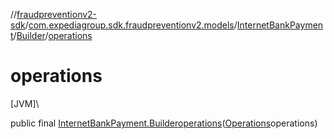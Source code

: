 //[fraudpreventionv2-sdk](../../../../index.md)/[com.expediagroup.sdk.fraudpreventionv2.models](../../index.md)/[InternetBankPayment](../index.md)/[Builder](index.md)/[operations](operations.md)

# operations

[JVM]\

public final [InternetBankPayment.Builder](index.md)[operations](operations.md)([Operations](../../-operations/index.md)operations)
